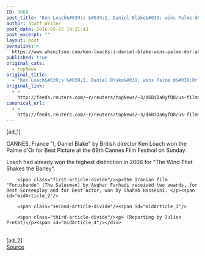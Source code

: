 ```yaml
---
ID: 3868
post_title: 'Ken Loach&#039;s &#039;I, Daniel Blake&#039; wins Palme d&#039;Or at Cannes Film Festival'
author: Staff Writer
post_date: 2016-05-22 19:31:43
post_excerpt: ""
layout: post
permalink: >
  https://www.whenitson.com/ken-loachs-i-daniel-blake-wins-palme-dor-at-cannes-film-festival/
published: true
original_cats:
  - topNews
original_title:
  - 'Ken Loach&#039;s &#039;I, Daniel Blake&#039; wins Palme d&#039;Or at Cannes Film Festival'
original_link:
  - >
    http://feeds.reuters.com/~r/reuters/topNews/~3/d6BiDa0yfQ8/us-filmfestival-cannes-idUSKCN0YD0SN
canonical_url:
  - >
    http://feeds.reuters.com/~r/reuters/topNews/~3/d6BiDa0yfQ8/us-filmfestival-cannes-idUSKCN0YD0SN
---
```

 [ad_1]
<br><div id="articleText">
<span id="midArticle_start"/>

<span class="focusParagraph" readability="5"><p><span class="articleLocation">CANNES, France</span> "I, Daniel Blake" by British director Ken Loach won the Palme d'Or for Best Picture at the 69th Cannes Film Festival on Sunday.</p></span><span id="midArticle_0"/><p>Loach had already won the highest distinction in 2006 for "The Wind That Shakes the Barley".</p><span id="midArticle_1"/>
        
        <span class="first-article-divide"/><p>The Iranian film "Forushande" (The Salesman) by Asghar Farhadi received two awards, for Best Screenplay and for Best Actor, won by Shahab Hosseini. </p><span id="midArticle_2"/>
        
        <span class="second-article-divide"/><span id="midArticle_3"/>
        
        <span class="third-article-divide"/><p> (Reporting by Julien Pretot)</p><span id="midArticle_4"/></div>
<br>[ad_2]
<br><a href="http://feeds.reuters.com/~r/reuters/topNews/~3/d6BiDa0yfQ8/us-filmfestival-cannes-idUSKCN0YD0SN">Source </a>